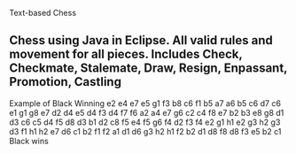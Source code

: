  Text-based Chess

Chess using Java in Eclipse.
All valid rules and movement for all pieces.
Includes Check, Checkmate, Stalemate, Draw, Resign, Enpassant, Promotion, Castling
---------------------------------------------------------------------
Example of Black Winning 
e2 e4
e7 e5
g1 f3
b8 c6
f1 b5
a7 a6
b5 c6
d7 c6
e1 g1
g8 e7
d2 d4
e5 d4
f3 d4
f7 f6
a2 a4
e7 g6
c2 c4
f8 e7
b2 b3
e8 g8
d1 d3
c6 c5
d4 f5
d8 d3
b1 d2
c8 f5
e4 f5
g6 f4
d2 f3
f4 e2
g1 h1
e2 g3
h2 g3
d3 f1
h1 h2
e7 d6
c1 b2
f1 f2
a1 d1
d6 g3
h2 h1
f2 b2
d1 d8
f8 d8
f3 e5
b2 c1
Black wins
